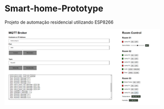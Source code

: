 # Smart-home-Prototype
Projeto de automação residencial utilizando ESP8266

![Dashboard](/Screenshots/Dashboard.png)
